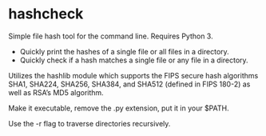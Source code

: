 # hashcheck
Simple file hash tool for the command line. Requires Python 3.

  - Quickly print the hashes of a single file or all files in a directory.
  - Quickly check if a hash matches a single file or any file in a directory.

Utilizes the hashlib module which supports the FIPS secure hash algorithms SHA1, SHA224, SHA256, SHA384, and SHA512 (defined in FIPS 180-2) as well as RSA’s MD5 algorithm.

Make it executable, remove the .py extension, put it in your $PATH.

Use the -r flag to traverse directories recursively.

